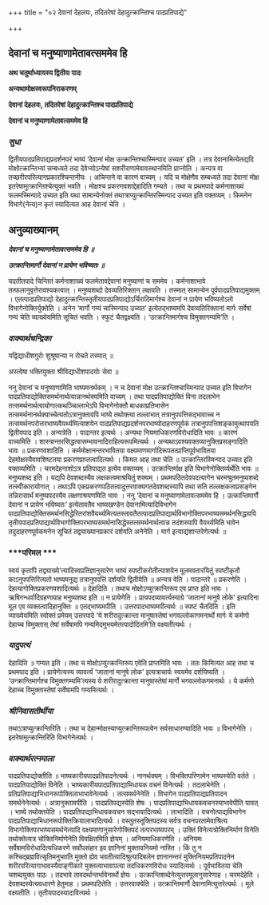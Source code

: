 +++
title = "०२ देवानां देहलयः, तदितरेषां देहादुत्क्रान्तिश्च पादप्रतिपाद्ये"

+++


## देवानां च मनुष्याणामेतावत्सममेव हि

**अथ चतुर्थाध्यायस्य द्वितीयः पादः**

**अन्यथामोक्षस्वरूपनिराकरणम्**

**देवानां देहलयः, तदितरेषां देहादुत्क्रान्तिश्च पादप्रतिपाद्ये**

**देवानां च मनुष्याणामेतावत्सममेव हि**

### ***सुधा***

द्वितीयपादप्रतिपाद्यप्रदर्शनपरं भाष्यं ‘देवानां मोक्ष उत्क्रान्तिश्चास्मिन्पाद उच्यत’ इति । तत्र देवानामित्येतद्यदि मोक्षोत्क्रान्तिभ्यां सम्बध्यते तदा देवेभ्योऽन्येषां सशरीराणामेवावस्थानमिति प्राप्नोति । अन्यत्र वा तच्छरीरपरित्यागप्रकारश्चिन्तनीयः । अचिन्तने वा कारणं वाच्यम् । यदि च मोक्षेणैव सम्बध्यते तदा देवानां मोक्ष इतरेषामुत्क्रान्तिश्चेत्युक्तं भवति । मोक्षश्च प्रकरणवशाद्देहादिति गम्यते । तथा च प्रथमपादे कर्मनाशाख्यं फलमस्मिन्पादे उच्यत इति यथा सामान्येनोक्तं तथात्राप्युत्क्रान्तिरस्मिन्पाद उच्यत इति वक्तव्यम् । किमनेन विभागे(नेत्य)न कृतं स्यादित्यत आह देवानां चेति ।

## **अनुव्याख्यानम्**

***देवानां च मनुष्याणामेतावत्सममेव हि ॥***

***उत्क्रान्तिमार्गौ देवानां न प्रायेण भविष्यतः ॥***

यदतीतपादे चिन्तितं कर्मनाशाख्यं फलमेतावद्देवानां मनुष्याणां च सममेव । कर्मनाशाभावे तत्फलानुवृत्तेरावश्यकत्वात् । मनुष्यशब्दो देवव्यतिरिक्तान् लक्षयति । तस्मात् सामान्येन पूर्वपादप्रतिपाद्यमुक्तम् । एतत्पादप्रतिपाद्यो देहादुत्क्रान्तिस्तृतीयपादप्रतिपाद्योऽर्चिरादिमार्गश्च देवानां न प्रायेण भविष्यतोऽतो विभागेनोक्तिर्युक्तेति । अनेन ‘मार्गो गम्यं चास्मिन्पाद उच्यत’ इत्येतद्भाष्यमपि देवव्यतिरिक्तानां मार्गः सर्वेषां गम्यं चेति व्याख्येयमिति सूचितं भवति । स्फुटं चैतद्वक्ष्यति । ‘उत्क्रान्तिमार्गश्च विमुक्तगम्यमि’ति ।

### ***वाक्यार्थचन्द्रिका***

यद्विद्याधीशगुरोः शुश्रूषान्या न रोचते तस्मात् ॥

अस्त्वेषा भक्तियुक्ता श्रीविद्याधीशपादयोः सेवा ॥

ननु देवानां च मनुष्याणामिति भाष्यमनर्थकम् । न च देवानां मोक्ष उत्क्रान्तिश्चास्मिन्पाद उच्यत इति विभागेन पादप्रतिपाद्योक्तिसमर्थनार्थत्वान्नानर्थक्यमिति वाच्यम् । तथा पादप्रतिपाद्योक्तिं विना तदलाभेन तत्समर्थनार्थत्वायोगात्कथञ्चिल्लाभेऽपि विभागेनोक्तौ बाधकाप्रतिभासेन तत्समर्थनानर्थक्याच्चेत्यतोऽत्रानुक्तावपि भाष्ये तथोक्त्या तल्लाभात् तत्रानुपपत्तिसद्भावाच्च न तत्समर्थनपरोत्तरभाष्यवैयर्थ्यमित्याशयेन पादप्रतिपाद्यप्रदर्शनपरभाष्योदाहरणपूर्वकं तत्रानुपपत्तिशङ्कामुत्थापयति द्वितीयपाद इति । अन्यत्रेति । पादान्तर इत्यर्थः । अन्यथा नियमाधिकरणविरोधादिति भावः ॥ कारणं वाच्यमिति । शास्त्रान्तरसिद्धत्वासम्भावनादिराहित्यरूपमित्यर्थः । अन्यथाऽवश्यवक्तव्यानुक्तिप्रसङ्गादिति भावः ॥ प्रकरणवशादिति । कर्ममोक्षानन्तरभावितया वक्ष्यमाणमार्गादिरूपतत्प्राप्तिपूर्वभावितया देहमोक्षस्यैवावशिष्टतया प्रकरणप्राप्तत्वादित्यर्थः । किमत आह तथा चेति ॥ उत्क्रान्तिरस्मिन्पाद उच्यत इति वक्तव्यमिति । चरमदेहनाशोऽत्र प्रतिपाद्यत इत्येव वक्तव्यम् । उत्क्रान्तिर्माक्ष इति विभागेनोक्तिर्व्यर्थेति भावः ॥ मनुष्यशब्द इति । यद्यपि देवशब्दस्यैव लक्षकत्वमाश्रयितुं शक्यम् । प्रथमपठितदेवपदत्यागेन चरमश्रुतमनुष्यशब्दे तत्स्वीकारायोगात् । तथाऽपि एकप्रकरणपठितत्वादुत्तरवाक्यगतदेवशब्दस्यापि तथा सति तल्लक्षकत्वप्रसङ्गेन तन्निरासार्थं मनुष्यपदस्यैव लक्षणाश्रयणमिति भावः । ननु ‘देवानां च मनुष्याणामेतावत्सममेव हि । उत्कान्तिमार्गौ देवानां न प्रायेण भविष्यतः’ इत्येतावतैव भाष्यखण्डेन देवानामित्यादिविभागेन पादप्रतिपाद्योक्तिसमर्थनसिद्धेरितरांशवैयर्थ्यमित्यतस्तावतैतत्पादप्रतिपाद्यार्थविभागोक्तिपरभाष्यसमर्थनसिद्धावपि तृतीयपादप्रतिपाद्यार्थविभागोक्तिपरभाष्यसमर्थनासिद्धेस्तत्समर्थनार्थत्वान्न तदंशस्यापि वैयर्थ्यमिति भावेन तदुदाहरणपूर्वकमनेन सूचितं तद्व्याख्यानप्रकारं दर्शयति अनेनेति । मार्ग इत्याद्यंशान्तरेणेत्यर्थः ॥

### ***परिमल ***

स्वयं कृतापि तद्व्याख्ये’त्यादिस्वप्रतिज्ञानुसारेण भाष्यं स्पष्टीकरोतीत्याशयेन मूलमवतारयितुं स्पष्टीकृतौ काऽनुपपत्तिरित्यतो भाष्यमनूद्य तत्रानुपपत्तिं दर्शयति द्वितीयेति ॥ अन्यत्र वेति । पादान्तरे ॥ प्रकरणेति । देहत्यागोक्तिप्रकरणवशादित्यर्थः ॥ देहादिति । तथाच मोक्षोऽप्युत्क्रान्तिरूप एव प्राप्त इति भावः । ऋषिगन्धर्वादिग्रहणायाह मनुष्यशब्द इति ॥ न प्रायेणेति । प्रायपदव्यावर्त्यस्याग्रे ‘जातानां मानुषे लोके’ इत्यादिना मूल एव व्यक्तत्वादिहानुक्तिः ॥ एतद्भाष्यमपीति । उत्तरपादभाष्यमपीत्यर्थः ॥ स्पष्टं चैतदिति । इति व्याख्येयमिति स्वोक्तं प्रमेयम् उत्तरपादे ‘ये शरीरादुत्क्रान्ता मानुषास्तेषां भगवल्लोकागमनार्थो मार्गः ये कर्मणो देहाच्च विमुक्तास् तेषां सर्वेषामपि गम्यमिदमुभयमेतत्पादोदितमि’ति वक्ष्यतीत्यर्थः ।

### ***यादुपत्यं***

देहादिति ॥ गम्यत इति । तथा च मोक्षोऽप्युत्क्रान्तिरूप एवेति प्राप्तमिति भावः । ततः किमित्यत आह तथा च प्रथमपाद इति । प्रायेणेत्यस्य व्यावर्त्यं ‘जातानां मानुषे लोक’ इत्यत्राचार्यः स्वयमेव दर्शयिष्यति । ‘उन्क्रान्तिमार्गश्च विमुक्तगम्यमि’त्यस्य ये शरीरादुत्क्रान्ता मानुषास्तेषां मार्गो भगवल्लोकगमनार्थः । ये कर्मणो देहाच्च विमुक्तास्तेषां सर्वेषामपि गम्यमित्यर्थः ।

### ***श्रीनिवासतीर्थीया***

तथाऽत्राप्युत्क्रान्तिरिति । तथा च देहान्मोक्षस्याप्युत्क्रान्तिरूपत्वेन सर्वसाधारण्यादिति भावः ॥ विभागेनेति । इतरेषामुत्क्रान्तिरिति विभागेनेत्यर्थः ।

### ***वाक्यार्थरत्नमाला***

पादप्रतिपाद्योक्तीति ॥ भाष्यकारीयपादप्रतिपादनेत्यर्थः । नानर्थक्यम् । विभक्तिपरिणामेन भाष्यस्येति वर्तते । पादप्रतिपाद्योक्तिं विनेति । भाष्यकारीयपादप्रतिपाद्याभिधायक वचनं विनेत्यर्थः । तदलाभेनेति । प्रतिप्रतिपाद्याभिधानरूपोक्तिलाभाभावेनेत्यर्थः । तत्समर्थनेनेति । विभागेन पादप्रतिपाद्यप्रतिपादन समर्थनेनेत्यर्थः । अत्रानुक्तावपीति । पादप्रतिपद्यस्येति शेषः । पादप्रतिपाद्याभिधायकवचनस्याभावेपीति यावत् । भाष्ये तथोक्तयेति । पादप्रतिपाद्याभिधायकवचन सद्भावादित्यर्थः । लाभादिति । वचनोत्पाद्यविभागेन पादप्रतिपाद्याभिधानरूपोक्तिक्रियालाभादित्यर्थः । वस्तुतस्तूक्तिपदस्य सर्वत्र वचनपरतामेवाश्रित्य विभागोक्तिपरभाष्यसमर्थनेत्यादि वक्ष्यमाणानुसारेणोक्तिपदं तत्परभाष्यपरम् । उक्तिं विनेत्यत्रोक्तिनिर्माणं विनेति तथोक्तेत्यत्र चोक्तिनिर्माणेनेति विवक्षितमिति ज्ञेयम् । अनियमाधिकरणेति । अनियमः सर्वेषामविरोधादित्यधिकरणे सर्वोपसंहार इव ज्ञानिनां मुक्तावनियमो नास्ति । किं तु न कश्चिद्ब्रह्मवित्सृतिमनुभवति मुक्तो ह्येव भवतीत्यादिश्रुत्यादिबलेन ज्ञानानन्तरं मुक्तिनियमप्रतिपादनेन शरीरपरित्यागाभावस्यैवाङ्गीकारे मुक्तत्वाभावापत्या तदधिकरणविरोधः स्यादित्यर्थः । पूर्वभावितया चेति चशब्दयुक्तः पाठः । तदभावे तावदर्थान्तर्भावेनार्थो ज्ञेयः । उत्क्रान्तिशब्देनेत्युत्तरमूलानुसारेणाह । चरमदेहेति । देवशब्दस्येत्यवधारणे हेतुमाह । प्रथमपठितेति । उत्तरवाक्येति । उत्क्रान्तिमार्गौ देवानामित्युत्तरेत्यर्थः । मूले वक्ष्यतीति । तृतीयपादस्यादावित्यर्थः ।

